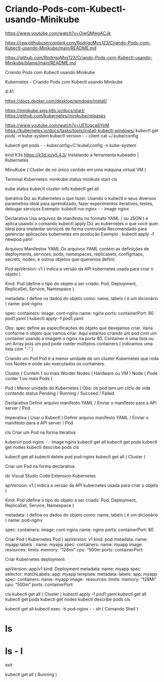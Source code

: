 # Criando-Pods-com-Kubectl-usando-Minikube

https://www.youtube.com/watch?v=OjwQMwgACJk

https://raw.githubusercontent.com/RodrigoMvs123/Criando-Pods-com-Kubectl-usando-Minikube/main/README.md

https://github.com/RodrigoMvs123/Criando-Pods-com-Kubectl-usando-Minikube/blame/main/README.md


Criando Pods com Kubectl usando Minikube

Kubernetes - Criando Pods com Kubectl usando Minikube

4:41 

https://docs.docker.com/desktop/windows/install/

https://minikube.sigs.k8s.io/docs/start/
https://github.com/kubernetes/minikube/releases

https://www.youtube.com/watch?v=UE1UqcaSYpM
https://kubernetes.io/docs/tasks/tools/install-kubectl-windows/
kubectl get pods -n kube-system
kubectl version - - client
cat ~/.kube/config

kubectl get pods - - kubeconfig=C:\kube\config -n kube-system

kind
K3s
https://k3d.io/v5.4.3/ 
Instalando a ferramenta kubeadm | Kubernetes

MinuKube ( Cluster de nó único contido em uma máquina virtual VM ) 

Terminal 
Kubernetes:
minikube status
minikute start 
cls 

kube status
kubectl cluster-info 
kubectl get all 

Iperativa 
Diz ao Kubernetes o que fazer.
Usando o kubectl e seus diversos parametros
ideal para aprendizado, fazer experimentos iterativos, testes, debugar serviços
Exemplo: kubectl run nginx  - - image nginx 

Declarativa 
Usa arquivos de manifesto no formato YAML ( ou JSON ) e aplica usando o comando kubectl apply 
Diz ao kubernetes o que você quer. 
Ideal para implantar serviços de forma controlada
Recomendado para gerenciar aplicações kubernetes em produção 
Exemplo : kubectl apply -f newpod.yaml 

Arquivos Manifestos YAML 
Os arquivos YAML contém as definições de 
deployments, 
services, 
pods,
namespaces,
replicasets,
configmaps,
secrets, 
nodes, 
e outros objetos que queremos definir.

Pod 
apiVersion: v1 ( indica a versão da API kubernetes usada para criar o objeto )

Kind: Pod (define o tipo do objeto a ser criado: Pod, Deployment, ReplicaSet, Service, Namespace ) 

metadata: ( define os dados do objeto como: name, labels ( é um dicionário ) 
name: pod-nginx

spec: 
 containers:
image: cont-nginx 
name: nginx 
ports:
containerPort: 80 
pod1.yaml ( kubectl apply -f pod1.yaml

Obs: spec define as especificações do objeto que desejamos criar. Varia conforme o objeto que vamos criar. Aqui estamos criando um pod com um container usando a imagem o nginx na porta 80.
Container é uma lista ou um Array pois um pod pode conter múltiplos containers ( indicamos uma lista com “-” )



Criando um Pod 
Pod é a menor unidade de um cluster Kubernetes que roda nos Nodes e onde são executados os containers.

Cluster ( Contem 1 ou mais Worder Nodes ( Hardware ou VM ) 
Node ( Pode conter 1 ou mais Pods )

Pod ( Menor unidade do Kubernetes )
Obs: os pod tem um ciclo de vida contendo status 
Pending / Running / Succeed / Failed 


Declarativa 
Definir arquivo manifesto YAML / Enviar o manifesto para a API server / Pod

Imperativa ( Usar o Kubectl ) 
Definir arquivo manifesto YAML / Enviar o manifesto para a API server / Pod 

cls 
Criar um Pod na forma Iterativa 

kuberun pod-nginx - - image nginx 
kubectl get all
kubectl get pods 
kubectl get nodes
kubectl describe pods 
cls

kubectl get all
kubectl delete pod pod-nginx
kubectl get all ( Cluster ) 


Criar um Pod na forma declarativa

dir 
Visual Studio Code 
Extension Kubernetes

apiVersion: v1 ( indica a versão da API kubernetes usada para criar o objeto )

Kind: Pod (define o tipo do objeto a ser criado: Pod, Deployment, ReplicaSet, Service, Namespace ) 

metadata: ( define os dados do objeto como: name, labels ( é um dicionário ) 
name: pod-nginx

spec: 
 containers:
image: cont-nginx 
name: nginx 
ports:
containerPort: 80 

Criar 
Pod ( Kubernetes Pod ) 
apiVersion: v1
kind: pod
metadata: 
 name: myapp
 labels :
  name: myapp
spec: 
 containers:
name: myapp
image: <image>
resources: 
limits: 
 memory: “128mi”
cpu: “500m
   ports: 
containerPort: <Port>

Criar 
Kubernetes deployment 

apiVersion: app/v1 
kind: Deployment
metadata: 
 name: myapp
spec:
 selector: 
 matchLabels:
  app: myapp 
 template: 
  metadata:
   labels: 
    app: myapp
       spec: 
        containers: 
name: myapp
image: <image> 
resources:
  limits: 
    memory: “128Mi” 
    cpu: “500m”
ports:
containerPort: <Port> 


cls 
kubectl get all ( Cluster ) 
kubectl apply -f pod1.yaml
kubectl get all
kubectl get pods 
kubectl get nodes
kubectl describe pods 
cls


kubectl get all
kubectl exec -ti pod-nginx - - sh ( Comando Shell ) 
# ls

# ls - l 
exit 

kubectl get all ( Running ) 

